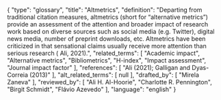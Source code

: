 {
    "type": "glossary",
    "title": "Altmetrics",
    "definition": "Departing from traditional citation measures, altmetrics (short for “alternative metrics”) provide an assessment of the attention and broader impact of research work based on diverse sources such as social media (e.g. Twitter), digital news media, number of preprint downloads, etc. Altmetrics have been criticized in that sensational claims usually receive more attention than serious research ( Ali, 2021).",
    "related_terms": [
        "Academic impact",
        "Alternative metrics",
        "Bibliometrics",
        "H-index",
        "Impact assessment",
        "Journal impact factor"
    ],
    "references": [
        "Ali (2021); Galligan and Dyas-Correia (2013)"
    ],
    "alt_related_terms": [
        null
    ],
    "drafted_by": [
        "Mirela Zaneva"
    ],
    "reviewed_by": [
        "Ali H. Al-Hoorie",
        "Charlotte R. Pennington",
        "Birgit Schmidt",
        "Flávio Azevedo"
    ],
    "language": "english"
}